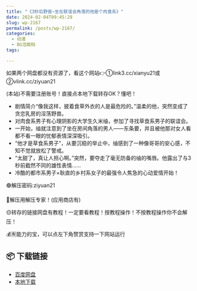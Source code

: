 ```yaml
---
title: "《3秒后野兽~坐在联谊会角落的他是个肉食系》"
date: 2024-02-04T09:45:29
slug: wp-2167
permalink: /posts/wp-2167/
categories:
  - 动漫
  - BG泡面档
tags:

---
```


如果两个网盘都没有资源了，看这个网站👉①link3.cc/xianyu21或②vlink.cc/ziyuan21

(本站)不需要注册账号！直接点本地下载转存OK？懂吧！

*   剧情简介“像我这样，披着食草外衣的人是最危险的。”温柔的他，突然变成了贪恋乳房的淫荡野兽。
*   对肉食系男子有心理阴影的大学生久米䌷，参加了寻找草食系男子的联谊会。
*   一开始，䌷就注意到了坐在房间角落的男人——东条要，并且被他那对女人看都不看一眼的忧郁表情深深吸引。
*   “他才是草食系男子”，从要沉稳的举止中，䌷感到了一种像哥哥的安心感，不知不觉就放松了警戒。
*   “太甜了，真让人担心啊。”突然，要夺走了毫无防备的䌷的嘴唇。他露出了与3秒前截然不同的雄性表情……
*   冷酷的都市系男子×耿直的乡村系女子的最强令人焦急的心动爱情开始！

🟢解压密码:ziyuan21

🔵解压用解压专家！(应用商店有)

🟡转存的链接网盘有教程！一定要看教程！按教程操作！不按教程操作你不会解压！

💰🈶能力的宝，可以点左下角赞赏支持一下网站运行

## 📦 下载链接
- [百度网盘](https://blziyuan21.com/pay-download/2167?key=c16197a937&down_id=0)
- [本地下载](https://blziyuan21.com/pay-download/2167?key=c16197a937&down_id=1)

